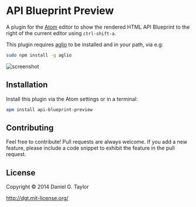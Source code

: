 # API Blueprint Preview

A plugin for the [Atom](http://atom.io/) editor to show the rendered HTML API Blueprint to the right of the current editor using `ctrl-shift-a`.

This plugin requires [aglio](https://github.com/danielgtaylor/aglio) to be installed and in your path, via e.g:

```bash
sudo npm install -g aglio
```

![screenshot](https://f.cloud.github.com/assets/106826/2406778/3dafb1d0-aa79-11e3-8e77-d0c7320a073b.png)

## Installation
Install this plugin via the Atom settings or in a terminal:

```bash
apm install api-blueprint-preview
```

## Contributing

Feel free to contribute! Pull requests are always welcome. If you add a new feature, please include a code snippet to exhibit the feature in the pull request.

## License

Copyright © 2014 Daniel G. Taylor

http://dgt.mit-license.org/
